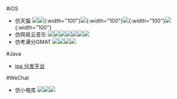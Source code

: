 #iOS
* 仿天猫
    ![](/iOS/Tmall/1.png)![](/iOS/Tmall/2.png){:width="100"}![](/iOS/Tmall/3.png){:width="100"}![](/iOS/Tmall/4.png){:width="100"}![](/iOS/Tmall/5.png){:width="100"}
* 仿网易云音乐
    ![](/iOS/Music163/1.png)![](/iOS/Music163/2.png)![](/iOS/Music163/3.png)![](/iOS/Music163/4.png)![](/iOS/Music163/5.png)![](/iOS/Music163/6.png)![](/iOS/Music163/7.png)
* 仿考满分GMAT
    ![](/iOS/KGMAT/1.png)![](/iOS/KGMAT/2.png)![](/iOS/KGMAT/3.png)![](/iOS/KGMAT/4.png)

#Java
* [ipa 分发平台](https://hublot.wang:8080)

#WeChat

* 仿小电库
	![](/WeChat/xiaodianku/1.png)![](/WeChat/xiaodianku/2.png)![](/WeChat/xiaodianku/3.png)